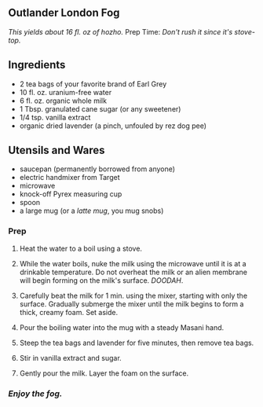 ## Outlander London Fog

*This yields about 16 fl. oz of hozho.*
Prep Time: *Don't rush it since it's stove-top.*

## Ingredients

* 2 tea bags of your favorite brand of Earl Grey
* 10 fl. oz. uranium-free water
* 6 fl. oz. organic whole milk
* 1 Tbsp. granulated cane sugar (or any sweetener)
* 1/4 tsp. vanilla extract
* organic dried lavender (a pinch, unfouled by rez dog pee)

## Utensils and Wares

* saucepan (permanently borrowed from anyone)
* electric handmixer from Target
* microwave 
* knock-off Pyrex measuring cup
* spoon
* a large mug (or a *latte mug*, you mug snobs)

### Prep 

1. Heat the water to a boil using a stove.

1. While the water boils, nuke the milk using the microwave until it is at a drinkable temperature. Do not overheat the milk or an alien membrane will begin forming on the milk's surface. *DOODAH*.

1. Carefully beat the milk for 1 min. using the mixer, starting with only the surface. Gradually submerge the mixer until the milk begins to form a thick, creamy foam. Set aside. 

1. Pour the boiling water into the mug with a steady Masani hand. 

1. Steep the tea bags and lavender for five minutes, then remove tea bags.

1. Stir in vanilla extract and sugar.

1. Gently pour the milk. Layer the foam on the surface.  

### *Enjoy the fog.*
